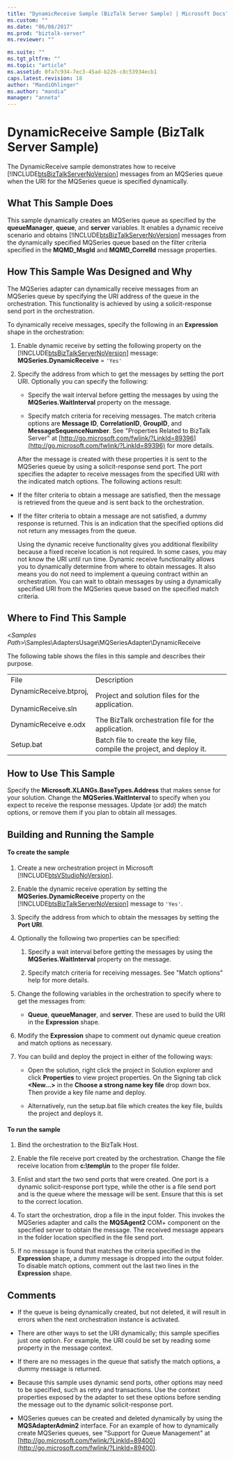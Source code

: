 ```yaml
---
title: "DynamicReceive Sample (BizTalk Server Sample) | Microsoft Docs"
ms.custom: ""
ms.date: "06/08/2017"
ms.prod: "biztalk-server"
ms.reviewer: ""

ms.suite: ""
ms.tgt_pltfrm: ""
ms.topic: "article"
ms.assetid: 0fa7c934-7ec3-45ad-b226-c8c53934ecb1
caps.latest.revision: 18
author: "MandiOhlinger"
ms.author: "mandia"
manager: "anneta"
---
```

# DynamicReceive Sample (BizTalk Server Sample)
The DynamicReceive sample demonstrates how to receive [!INCLUDE[btsBizTalkServerNoVersion](../includes/btsbiztalkservernoversion-md.md)] messages from an MQSeries queue when the URI for the MQSeries queue is specified dynamically.  
  
## What This Sample Does  
 This sample dynamically creates an MQSeries queue as specified by the **queueManager**, **queue**, and **server** variables. It enables a dynamic receive scenario and obtains [!INCLUDE[btsBizTalkServerNoVersion](../includes/btsbiztalkservernoversion-md.md)] messages from the dynamically specified MQSeries queue based on the filter criteria specified in the **MQMD_MsgId** and **MQMD_CorrelId** message properties.  
  
## How This Sample Was Designed and Why  
 The MQSeries adapter can dynamically receive messages from an MQSeries queue by specifying the URI address of the queue in the orchestration. This functionality is achieved by using a solicit-response send port in the orchestration.  
  
 To dynamically receive messages, specify the following in an **Expression** shape in the orchestration:  
  
1. Enable dynamic receive by setting the following property on the [!INCLUDE[btsBizTalkServerNoVersion](../includes/btsbiztalkservernoversion-md.md)] message: **MQSeries.DynamicReceive** = `'Yes'`  
  
2. Specify the address from which to get the messages by setting the port URI. Optionally you can specify the following:  
  
   -   Specify the wait interval before getting the messages by using the **MQSeries.WaitInterval** property on the message.  
  
   -   Specify match criteria for receiving messages. The match criteria options are **Message ID**, **CorrelationID**, **GroupID**, and **MessageSequenceNumber**. See "Properties Related to BizTalk Server" at [http://go.microsoft.com/fwlink/?LinkId=89396](http://go.microsoft.com/fwlink/?LinkId=89396) for more details.  
  
   After the message is created with these properties it is sent to the MQSeries queue by using a solicit-response send port. The port specifies the adapter to receive messages from the specified URI with the indicated match options. The following actions result:  
  
- If the filter criteria to obtain a message are satisfied, then the message is retrieved from the queue and is sent back to the orchestration.  
  
- If the filter criteria to obtain a message are not satisfied, a dummy response is returned. This is an indication that the specified options did not return any messages from the queue.  
  
  Using the dynamic receive functionality gives you additional flexibility because a fixed receive location is not required. In some cases, you may not know the URI until run time. Dynamic receive functionality allows you to dynamically determine from where to obtain messages. It also means you do not need to implement a queuing contract within an orchestration.  You can wait to obtain messages by using a dynamically specified URI from the MQSeries queue based on the specified match criteria.  
  
## Where to Find This Sample  
 \<*Samples Path*\>\Samples\AdaptersUsage\MQSeriesAdapter\DynamicReceive  
  
 The following table shows the files in this sample and describes their purpose.  
  
|||  
|-|-|  
|File|Description|  
|DynamicReceive.btproj,<br /><br /> DynamicReceive.sln|Project and solution files for the application.|  
|DynamicReceive e.odx|The BizTalk orchestration file for the application.|  
|Setup.bat|Batch file to create the key file, compile the project, and deploy it.|  
  
## How to Use This Sample  
 Specify the **Microsoft.XLANGs.BaseTypes.Address** that makes sense for your solution. Change the **MQSeries.WaitInterval** to specify when you expect to receive the response messages. Update (or add) the match options, or remove them if you plan to obtain all messages.  
  
## Building and Running the Sample  
  
#### To create the sample  
  
1. Create a new orchestration project in Microsoft [!INCLUDE[btsVStudioNoVersion](../includes/btsvstudionoversion-md.md)].  
  
2. Enable the dynamic receive operation by setting the **MQSeries.DynamicReceive** property on the [!INCLUDE[btsBizTalkServerNoVersion](../includes/btsbiztalkservernoversion-md.md)] message to `'Yes'`.  
  
3. Specify the address from which to obtain the messages by setting the **Port URI**.  
  
4. Optionally the following two properties can be specified:  
  
   1.  Specify a wait interval before getting the messages by using the **MQSeries.WaitInterval** property on the message.  
  
   2.  Specify match criteria for receiving messages. See "Match options" help for more details.  
  
5. Change the following variables in the orchestration to specify where to get the messages from:  
  
   -   **Queue**, **queueManager**, and **server**. These are used to build the URI in the **Expression** shape.  
  
6. Modify the **Expression** shape to comment out dynamic queue creation and match options as necessary.  
  
7. You can build and deploy the project in either of the following ways:  
  
   -   Open the solution, right click the project in Solution explorer and click **Properties** to view project properties. On the Signing tab click **\<New...\>** in the **Choose a strong name key file** drop down box. Then provide a key file name and deploy.  
  
   -   Alternatively, run the setup.bat file which creates the key file, builds the project and deploys it.  
  
#### To run the sample  
  
1.  Bind the orchestration to the BizTalk Host.  
  
2.  Enable the file receive port created by the orchestration. Change the file receive location from **c:\temp\in** to the proper file folder.  
  
3.  Enlist and start the two send ports that were created. One port is a dynamic solicit-response port type, while the other is a file send port and is the queue where the message will be sent. Ensure that this is set to the correct location.  
  
4.  To start the orchestration, drop a file in the input folder. This invokes the MQSeries adapter and calls the **MQSAgent2** COM+ component on the specified server to obtain the message. The received message appears in the folder location specified in the file send port.  
  
5.  If no message is found that matches the criteria specified in the **Expression** shape, a dummy message is dropped into the output folder. To disable match options, comment out the last two lines in the **Expression** shape.  
  
## Comments  
  
-   If the queue is being dynamically created, but not deleted, it will result in errors when the next orchestration instance is activated.  
  
-   There are other ways to set the URI dynamically; this sample specifies just one option. For example, the URI could be set by reading some property in the message context.  
  
-   If there are no messages in the queue that satisfy the match options, a dummy message is returned.  
  
-   Because this sample uses dynamic send ports, other options may need to be specified, such as retry and transactions. Use the context properties exposed by the adapter to set these options before sending the message out to the dynamic solicit-response port.  
  
-   MQSeries queues can be created and deleted dynamically by using the **MQSAdapterAdmin2** interface. For an example of how to dynamically create MQSeries queues, see "Support for Queue Management" at [http://go.microsoft.com/fwlink/?LinkId=89400](http://go.microsoft.com/fwlink/?LinkId=89400).